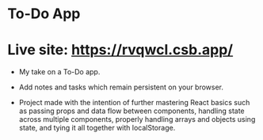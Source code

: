 # To-Do App

# Live site: https://rvqwcl.csb.app/

- My take on a To-Do app.
- Add notes and tasks which remain persistent on your browser.

- Project made with the intention of further mastering React basics such as passing props and data flow between components, handling state across multiple components, properly handling arrays and objects using state, and tying it all together with localStorage.
